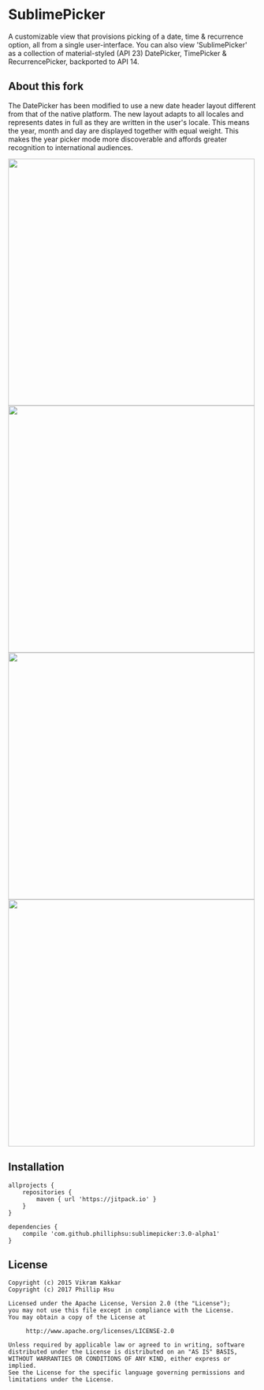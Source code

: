 # SublimePicker

A customizable view that provisions picking of a date, time & recurrence option, all from a single user-interface. You can also view 'SublimePicker' as a collection of material-styled (API 23) DatePicker, TimePicker & RecurrencePicker, backported to API 14.

About this fork
---------------
The DatePicker has been modified to use a new date header layout different from that of the native 
platform. The new layout adapts to all locales and represents dates in full as they are written in 
the user's locale. This means the year, month and day are displayed together with equal weight.
This makes the year picker mode more discoverable and affords greater recognition to international 
audiences.

<img src="img/date-usa.png" width="500"> <img src="img/date-china.png" width="500"> <img src="img/date-india.png" width="500"> <img src="img/date-range-usa.png" width="500">

Installation
------------
```
allprojects {
    repositories {
        maven { url 'https://jitpack.io' }
    }
}

dependencies {
    compile 'com.github.philliphsu:sublimepicker:3.0-alpha1'
}
```

License
-------
    Copyright (c) 2015 Vikram Kakkar
    Copyright (c) 2017 Phillip Hsu

    Licensed under the Apache License, Version 2.0 (the "License");
    you may not use this file except in compliance with the License.
    You may obtain a copy of the License at

         http://www.apache.org/licenses/LICENSE-2.0

    Unless required by applicable law or agreed to in writing, software
    distributed under the License is distributed on an "AS IS" BASIS,
    WITHOUT WARRANTIES OR CONDITIONS OF ANY KIND, either express or implied.
    See the License for the specific language governing permissions and
    limitations under the License.